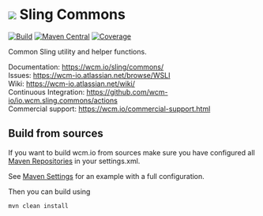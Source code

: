 <img src="https://wcm.io/images/favicon-16@2x.png"/> Sling Commons
======
[![Build](https://github.com/wcm-io/io.wcm.sling.commons/workflows/Build/badge.svg?branch=develop)](https://github.com/wcm-io/io.wcm.sling.commons/actions?query=workflow%3ABuild+branch%3Adevelop)
[![Maven Central](https://img.shields.io/maven-central/v/io.wcm/io.wcm.sling.commons)](https://repo1.maven.org/maven2/io/wcm/io.wcm.sling.commons/)
[![Coverage](https://sonarcloud.io/api/project_badges/measure?project=wcm-io_io.wcm.sling.commons&metric=coverage)](https://sonarcloud.io/summary/new_code?id=wcm-io_io.wcm.sling.commons)

Common Sling utility and helper functions.

Documentation: https://wcm.io/sling/commons/<br/>
Issues: https://wcm-io.atlassian.net/browse/WSLI<br/>
Wiki: https://wcm-io.atlassian.net/wiki/<br/>
Continuous Integration: https://github.com/wcm-io/io.wcm.sling.commons/actions<br/>
Commercial support: https://wcm.io/commercial-support.html


## Build from sources

If you want to build wcm.io from sources make sure you have configured all [Maven Repositories](https://wcm.io/maven.html) in your settings.xml.

See [Maven Settings](https://github.com/wcm-io/io.wcm.sling.commons/blob/develop/.maven-settings.xml) for an example with a full configuration.

Then you can build using

```
mvn clean install
```
